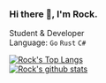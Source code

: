### Hi there 👋, I'm Rock.
Student & Developer  
Language: `Go` `Rust` `C#`
  
[![Rock's Top Langs](https://github-readme-stats.vercel.app/api/top-langs/?username=rockrockwhite&theme=onedark)](https://github.com/anuraghazra/github-readme-stats)  
[![Rock's github stats](https://github-readme-stats.vercel.app/api?username=rockrockwhite&theme=onedark)](https://github.com/anuraghazra/github-readme-stats)  

